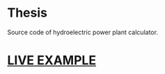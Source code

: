# Thesis

Source code of hydroelectric power plant calculator.

# [LIVE EXAMPLE](https://greatdanton.github.io/Thesis/)